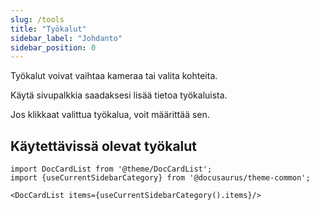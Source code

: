 ```yaml
---
slug: /tools
title: "Työkalut"
sidebar_label: "Johdanto"
sidebar_position: 0
---
```



Työkalut voivat vaihtaa kameraa tai valita kohteita.

Käytä sivupalkkia saadaksesi lisää tietoa työkaluista.

Jos klikkaat valittua työkalua, voit määrittää sen.

## Käytettävissä olevat työkalut

```mdx-code-block
import DocCardList from '@theme/DocCardList';
import {useCurrentSidebarCategory} from '@docusaurus/theme-common';

<DocCardList items={useCurrentSidebarCategory().items}/>
```
